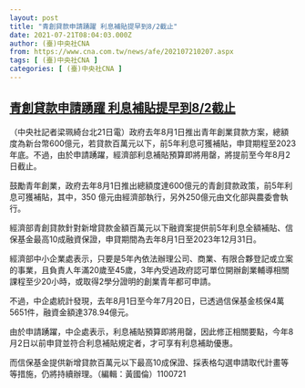 ```yaml
---
layout: post
title: "青創貸款申請踴躍 利息補貼提早到8/2截止"
date: 2021-07-21T08:04:03.000Z
author: (臺)中央社CNA
from: https://www.cna.com.tw/news/afe/202107210207.aspx
tags: [ (臺)中央社CNA ]
categories: [ (臺)中央社CNA ]
---
```

<!--1626854643000-->
[青創貸款申請踴躍 利息補貼提早到8/2截止](https://www.cna.com.tw/news/afe/202107210207.aspx)
------

<div>
<div></div><div class="paragraph"><p>（中央社記者梁珮綺台北21日電）政府去年8月1日推出青年創業貸款方案，總額度為新台幣600億元，若貸款百萬元以下，前5年利息可獲補貼，申貸期程至2023年底。不過，由於申請踴躍，經濟部利息補貼預算即將用罄，將提前至今年8月2日截止。</p><p>鼓勵青年創業，政府去年8月1日推出總額度達600億元的青創貸款政策，前5年利息可獲補貼，其中，350 億元由經濟部執行，另外250億元由文化部與農委會執行。</p><p>經濟部青創貸款針對新增貸款金額百萬元以下融資案提供前5年利息全額補貼、信保基金最高10成融資保證，申貸期間為去年8月1日至2023年12月31日。</p><p>經濟部中小企業處表示，只要是5年內依法辦理公司、商業、有限合夥登記或立案的事業，且負責人年滿20歲至45歲，3年內受過政府認可單位開辦創業輔導相關課程至少20小時，或取得2學分證明的創業青年都可申請。</p><p>不過，中企處統計發現，去年8月1日至今年7月20日，已透過信保基金核保4萬5651件，融資金額達378.94億元。</p><p>由於申請踴躍，中企處表示，利息補貼預算即將用罄，因此修正相關要點，今年8月2日以前申貸並符合利息補貼規定者，才可享有利息補助優惠。</p><p>而信保基金提供新增貸款百萬元以下最高10成保證、採表格勾選申請取代計畫等等措施，仍將持續辦理。（編輯：黃國倫）1100721</p></div>
</div>
